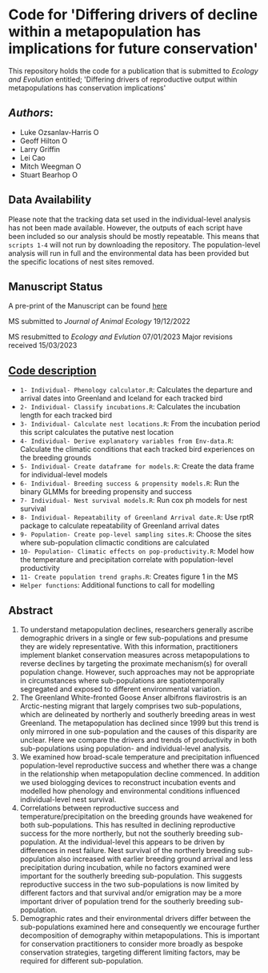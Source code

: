 # Code for 'Differing drivers of decline within a metapopulation has implications for future conservation'

This repository holds the code for a publication that is submitted to *Ecology and Evolution* entitled; 'Differing drivers of reproductive output within metapopulations has conservation implications'

## _Authors_:

- Luke Ozsanlav-Harris <a itemprop="sameAs" content="https://orcid.org/0000-0003-3889-6722" href="https://orcid.org/0000-0003-3889-6722" target="orcid.widget" rel="noopener" style="vertical-align:top;"><img src="https://orcid.org/sites/default/files/images/orcid_16x16.png" alt="ORCID iD icon" target="_blank" style="width:1em;margin-right:.5em;"/></a>
- Geoff Hilton <a itemprop="sameAs" content="https://orcid.org/0000-0001-9062-3030" href="https://orcid.org/0000-0001-9062-3030" target="orcid.widget" rel="me noopener noreferrer" style="vertical-align:top;"><img src="https://orcid.org/sites/default/files/images/orcid_16x16.png" alt="ORCID iD icon" style="width:1em;margin-right:.5em;"/></a>
- Larry Griffin
- Lei Cao
- Mitch Weegman <a itemprop="sameAs" content="https://orcid.org/0000-0003-1633-0920" href="https://orcid.org/0000-0003-1633-0920" target="orcid.widget" rel="me noopener noreferrer" style="vertical-align:top;"><img src="https://orcid.org/sites/default/files/images/orcid_16x16.png" alt="ORCID iD icon" style="width:1em;margin-right:.5em;"/></a>
- Stuart Bearhop <a itemprop="sameAs" content="https://orcid.org/0000-0002-5864-0129" href="https://orcid.org/0000-0002-5864-0129" target="orcid.widget" rel="me noopener noreferrer" style="vertical-align:top;"><img src="https://orcid.org/sites/default/files/images/orcid_16x16.png" alt="ORCID iD icon" style="width:1em;margin-right:.5em;"/></a>

## Data Availability

Please note that the tracking data set used in the individual-level analysis has not been made available. However, the outputs of each script have been included so our analysis should be mostly repeatable. This means that `scripts 1-4` will not run by downloading the repository. The population-level analysis will run in full and the environmental data has been provided but the specific locations of nest sites removed.


## Manuscript Status

A pre-print of the Manuscript can be found [here](https://www.authorea.com/users/574634/articles/618299-differing-drivers-of-decline-within-a-metapopulation-has-implications-for-future-conservation?commit=5418ddc0fe5199421f4b27a6c2b70ca0a852796c)

MS submitted to *Journal of Animal Ecology* 19/12/2022

MS resubmitted to *Ecology and Evlution* 07/01/2023
Major revisions received 15/03/2023



## [Code description](Code)

- `1- Individual- Phenology calculator.R`: Calculates the departure and arrival dates into Greenland and Iceland for each tracked bird                                 
- `2- Individual- Classify incubations.R`: Calculates the incubation length for each tracked bird                     
- `3- Individual- Calculate nest locations.R`: From the incubation period this script calculates the putative nest location                 
- `4- Individual- Derive explanatory variables from Env-data.R`: Calculate the climatic conditions that each tracked bird experiences on the breeding grounds 
- `5- Individual- Create dataframe for models.R`: Create the data frame for individual-level models             
- `6- Individual- Breeding success & propensity models.R`: Run the binary GLMMs for breeding propensity and success    
- `7- Individual- Nest survival models.R`: Run cox ph models for nest survival                     
- `8- Individual- Repeatability of Greenland Arrival date.R`: Use rptR package to calculate repeatability of Greenland arrival dates
- `9- Population- Create pop-level sampling sites.R`: Choose the sites where sub-population climactic conditions are calculated
- `10- Population- Climatic effects on pop-productivity.R`: Model how the temperature and precipitation correlate with population-level productivity    
- `11- Create population trend graphs.R`: Creates figure 1 in the MS
- `Helper functions`: Additional functions to call for modelling


## Abstract

1.	To understand metapopulation declines, researchers generally ascribe demographic drivers in a single or few sub-populations and presume they are widely representative. With this information, practitioners implement blanket conservation measures across metapopulations to reverse declines by targeting the proximate mechanism(s) for overall population change. However, such approaches may not be appropriate in circumstances where sub-populations are spatiotemporally segregated and exposed to different environmental variation. 
2.	The Greenland White-fronted Goose Anser albifrons flavirostris is an Arctic-nesting migrant that largely comprises two sub-populations, which are delineated by northerly and southerly breeding areas in west Greenland. The metapopulation has declined since 1999 but this trend is only mirrored in one sub-population and the causes of this disparity are unclear. Here we compare the drivers and trends of productivity in both sub-populations using population- and individual-level analysis. 
3.	We examined how broad-scale temperature and precipitation influenced population-level reproductive success and whether there was a change in the relationship when metapopulation decline commenced. In addition we used biologging devices to reconstruct incubation events and modelled how phenology and environmental conditions influenced individual-level nest survival. 
4.	Correlations between reproductive success and temperature/precipitation on the breeding grounds have weakened for both sub-populations. This has resulted in declining reproductive success for the more northerly, but not the southerly breeding sub-population. At the individual-level this appears to be driven by differences in nest failure. Nest survival of the northerly breeding sub-population also increased with earlier breeding ground arrival and less precipitation during incubation, while no factors examined were important for the southerly breeding sub-population. This suggests reproductive success in the two sub-populations is now limited by different factors and that survival and/or emigration may be a more important driver of population trend for the southerly breeding sub-population.
5.	Demographic rates and their environmental drivers differ between the sub-populations examined here and consequently we encourage further decomposition of demography within metapopulations. This is important for conservation practitioners to consider more broadly as bespoke conservation strategies, targeting different limiting factors, may be required for different sub-population. 
